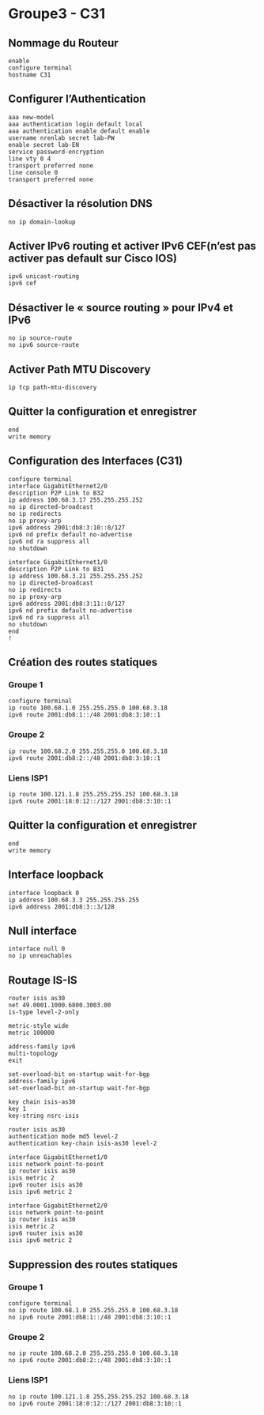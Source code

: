 # Groupe3 - C31

## Nommage du Routeur
```console
enable
configure terminal
hostname C31
```

## Configurer l’Authentication
```console
aaa new-model
aaa authentication login default local
aaa authentication enable default enable
username nrenlab secret lab-PW
enable secret lab-EN
service password-encryption
line vty 0 4
transport preferred none
line console 0
transport preferred none
```

## Désactiver la résolution DNS
```console
no ip domain-lookup
```

## Activer IPv6 routing et activer IPv6 CEF(n’est pas activer pas default sur Cisco IOS)
```console
ipv6 unicast-routing
ipv6 cef
```

## Désactiver le « source routing » pour IPv4 et IPv6
```console
no ip source-route
no ipv6 source-route
```

## Activer Path MTU Discovery
```console
ip tcp path-mtu-discovery
```

## Quitter la configuration et enregistrer
```console
end
write memory
```

## Configuration des Interfaces (C31)
```console
configure terminal
interface GigabitEthernet2/0
description P2P Link to B32
ip address 100.68.3.17 255.255.255.252
no ip directed-broadcast
no ip redirects
no ip proxy-arp
ipv6 address 2001:db8:3:10::0/127
ipv6 nd prefix default no-advertise
ipv6 nd ra suppress all
no shutdown

interface GigabitEthernet1/0
description P2P Link to B31
ip address 100.68.3.21 255.255.255.252
no ip directed-broadcast
no ip redirects
no ip proxy-arp
ipv6 address 2001:db8:3:11::0/127
ipv6 nd prefix default no-advertise
ipv6 nd ra suppress all
no shutdown
end
!
```

## Création des routes statiques
### Groupe 1
```console
configure terminal
ip route 100.68.1.0 255.255.255.0 100.68.3.18
ipv6 route 2001:db8:1::/48 2001:db8:3:10::1
```
### Groupe 2
```console
ip route 100.68.2.0 255.255.255.0 100.68.3.18
ipv6 route 2001:db8:2::/48 2001:db8:3:10::1
```

### Liens ISP1
```console
ip route 100.121.1.8 255.255.255.252 100.68.3.18
ipv6 route 2001:18:0:12::/127 2001:db8:3:10::1
```


## Quitter la configuration et enregistrer 
```console
end
write memory
```

## Interface loopback
```console
interface loopback 0
ip address 100.68.3.3 255.255.255.255
ipv6 address 2001:db8:3::3/128
```

## Null interface
```console
interface null 0
no ip unreachables
```

## Routage IS-IS
```console
router isis as30
net 49.0001.1000.6800.3003.00 
is-type level-2-only

metric-style wide
metric 100000

address-family ipv6
multi-topology
exit

set-overload-bit on-startup wait-for-bgp
address-family ipv6
set-overload-bit on-startup wait-for-bgp

key chain isis-as30
key 1
key-string nsrc-isis

router isis as30
authentication mode md5 level-2
authentication key-chain isis-as30 level-2

interface GigabitEthernet1/0
isis network point-to-point
ip router isis as30
isis metric 2
ipv6 router isis as30
isis ipv6 metric 2

interface GigabitEthernet2/0
isis network point-to-point
ip router isis as30
isis metric 2
ipv6 router isis as30
isis ipv6 metric 2
```

## Suppression des routes statiques
### Groupe 1
```console
configure terminal
no ip route 100.68.1.0 255.255.255.0 100.68.3.18
no ipv6 route 2001:db8:1::/48 2001:db8:3:10::1
```
### Groupe 2
```console
no ip route 100.68.2.0 255.255.255.0 100.68.3.18
no ipv6 route 2001:db8:2::/48 2001:db8:3:10::1
```

### Liens ISP1
```console
no ip route 100.121.1.8 255.255.255.252 100.68.3.18
no ipv6 route 2001:18:0:12::/127 2001:db8:3:10::1
```